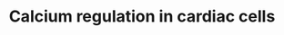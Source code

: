 ---
annotations:
- type: Disease Ontology
  value: cardiovascular system disease
- type: Pathway Ontology
  value: calcium/calcium-mediated signaling pathway
- type: Cell Type Ontology
  value: cardiac muscle cell
authors:
- MaintBot
- Thomas
- Christine Chichester
- Mkutmon
- Eweitz
description: 'Calcium is a common signaling mechanism, as once it enters the cytoplasm
  it exerts allosteric regulatory affects on many enzymes and proteins. Calcium can
  act in signal transduction after influx resulting from activation of ion channels
  or as a second messenger caused by indirect signal transduction pathways such as
  G protein-coupled receptors. Movement of calcium ions from the extracellular compartment
  to the intracellular compartment alters membrane depolarisation. This is seen in
  the heart, during the plateau phase of ventricular contraction. In this example,
  calcium acts to maintain depolarisation of the heart.  Source: [[wikipedia:Calcium_signaling|Wikipedia]]'
last-edited: 2021-05-21
organisms:
- Canis familiaris
redirect_from:
- /index.php/Pathway:WP1159
- /instance/WP1159
schema-jsonld:
- '@context': https://schema.org/
  '@id': https://wikipathways.github.io/pathways/WP1159.html
  '@type': Dataset
  creator:
    '@type': Organization
    name: WikiPathways
  description: 'Calcium is a common signaling mechanism, as once it enters the cytoplasm
    it exerts allosteric regulatory affects on many enzymes and proteins. Calcium
    can act in signal transduction after influx resulting from activation of ion channels
    or as a second messenger caused by indirect signal transduction pathways such
    as G protein-coupled receptors. Movement of calcium ions from the extracellular
    compartment to the intracellular compartment alters membrane depolarisation. This
    is seen in the heart, during the plateau phase of ventricular contraction. In
    this example, calcium acts to maintain depolarisation of the heart.  Source: [[wikipedia:Calcium_signaling|Wikipedia]]'
  keywords:
  - ATP2B2
  - GNAQ
  - ADCY8
  - RGS1
  - GRK4
  - YWHAB
  - cAMP
  - RGS2
  - GNG4
  - K+
  - ADRB1
  - ADCY3
  - ADCY4
  - GNGT1
  - ADCY1
  - ATP2A3
  - CAMK2B
  - ITPR1
  - PKIG
  - GNB5
  - GJA1
  - PRKACA
  - GNAI3
  - RGS11
  - PRKCA
  - CACNA1C
  - PRKCE
  - CASQ1
  - ATP1B2
  - ATP1B1
  - ADRB3
  - ATP
  - Na+
  - CHRM4
  - PRKAR1B
  - CAMK2D
  - GNG7
  - CHRM5
  - GRK5
  - PRKCD
  - ATP1B3
  - GNAZ
  - CALM2
  - RGS16
  - ITPR2
  - GNG11
  - FXYD2
  - PRKCH
  - YWHAZ
  - ITPR3
  - GJA4
  - CACNA1B
  - ANXA6
  - GNG8
  - GJC1
  - GJB5
  - PLCB3
  - CHRM1
  - CALR
  - GJD2
  - GNAS
  - ATP2B1
  - CALM3
  - RGS5
  - PRKCG
  - CACNA1E
  - YWHAH
  - SFN
  - PRKAR2B
  - RYR1
  - GNAO1
  - ATP2B3
  - KCNJ3
  - Ca2+
  - GNG12
  - ADRA1A
  - GJA3
  - CACNB1
  - GNG3
  - SLC8A1
  - YWHAE
  - ARRB2
  - RGS18
  - CACNA1A
  - ADRB2
  - GJB2
  - RGS14
  - ATP1A4
  - ADCY2
  - ADP
  - PRKCB
  - GNG5
  - CHRM2
  - PRKCZ
  - ARRB1
  - PRKCQ
  - ADCY7
  - PRKD1
  - CACNB3
  - GJA9
  - GNB3
  - RGS7
  - ADRA1B
  - GNG13
  - CACNA1S
  - IP3
  - RGS3
  - RGS4
  - GJA8
  - ADCY6
  - GJA5
  - KCNJ5
  - GNA11
  - CAMK4
  - ADCY5
  - GNG2
  - GRK6
  - GJB6
  - CASQ2
  - PKIA
  - ADRA1D
  - RGS20
  - GJB4
  - GNAI2
  - RGS6
  - RYR3
  - ATP2A2
  - RGS19
  - CALM1
  - Pi
  - YWHAQ
  - PRKACB
  - PLN
  - CAMK2A
  - FKBP1A
  - GJB1
  - PRKAR2A
  - YWHAG
  - KCNB1
  - Connexin
  - ADCY9
  - Acetylcholine
  - CAMK1
  - GNB4
  - PIP2
  - RYR2
  - GJA12
  - GNB1
  - CAMK2G
  - SLC8A3
  - PRKAR1A
  - PKIB
  - DAG
  - CHRM3
  - GNB2
  - GJB3
  - CACNA1D
  - IP4
  - RGS9
  - Epinephrine
  - RGS17
  - GNAI1
  - RGS10
  license: CC0
  name: Calcium regulation in cardiac cells
seo: CreativeWork
title: Calcium regulation in cardiac cells
wpid: WP1159
---